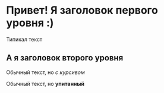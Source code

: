 # Привет! Я заголовок первого уровня :)
Типикал текст

## А я заголовок второго уровня
Обычный текст, но _с курсивом_

Обычный текст, но **упитанный**
